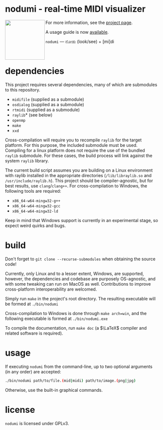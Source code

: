 # nodumi - real-time MIDI visualizer

<img align="left" src="https://user-images.githubusercontent.com/13582030/193442487-40aadaf9-0b11-4309-907b-e481856bcb1d.svg" width="130px">


For more information, see the [project page](https://iika.re/nodumi/ "nodumi website").

A usage guide is now [available](https://iika.re/nodumi/guide.pdf "nodumi usage guide").


`nodumi` — ನೋಡು (look/see) + [mi]di

<br>

# dependencies
This project requires several dependencies, many of which are submodules to this repository.

* `midifile` (supplied as a submodule)
* `osdialog` (supplied as a submodule)
* `rtmidi` (supplied as a submodule)
* `raylib`* (see below)
* `openmp`
* `make`
* `xxd`


Cross-compilation will require you to recompile `raylib` for the target platform. For this purpose, the included submodule must be used. Compiling for
a linux platform does not require the use of the bundled `raylib` submodule. For these cases, the build process will link against the system `raylib`
library.

The current build script assumes you are building on a Linux environment with raylib installed in the appropriate directories (`/lib/libraylib.so` and `/usr/include/raylib.h`). This project should be compiler-agnostic, but for best results, use `clang`/`clang++`. For cross-compilation to Windows, the following tools are required:

* `x86_64-w64-mingw32-g++`
* `x86_64-w64-mingw32-gcc`
* `x86_64-w64-mingw32-ld`

Keep in mind that Windows support is currently in an experimental stage, so expect weird quirks and bugs.

# build
Don't forget to `git clone --recurse-submodules` when obtaining the source code!

Currently, only Linux and to a lesser extent, Windows, are supported, however, the dependencies and codebase are
purposely OS-agnostic, and with some tweaking can run on MacOS as
well. Contributions to improve cross-platform interoperability are welcomed.

Simply run `make` in the project's root directory. The resulting executable
will be formed at `./bin/nodumi`

Cross-compilation to Windows is done through `make arch=win`, and the following executable is formed at `./bin/nodumi.exe`

To compile the documentation, run `make doc` (a $\LaTeX$ compiler and related software is required).

# usage
If executing `nodumi` from the command-line, up to two optional arguments (in any order) are accepted:
```sh
./bin/nodumi path/to/file.(mid|midi) path/to/image.(png|jpg)
```

Otherwise, use the built-in graphical commands.

# license
`nodumi` is licensed under GPLv3.
